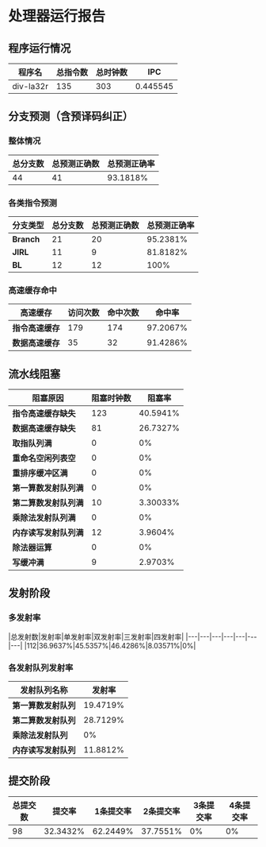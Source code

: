 # 处理器运行报告
## 程序运行情况
|程序名|总指令数|总时钟数|IPC|
|---|---|---|---|
|div-la32r|135|303|0.445545|

## 分支预测（含预译码纠正）
### 整体情况
|总分支数|总预测正确数|总预测正确率|
|---|---|---|
|44|41|93.1818%|

### 各类指令预测
|分支类型|总分支数|总预测正确数|总预测正确率|
|---|---|---|---|
|**Branch**| 21 | 20 | 95.2381%|
|**JIRL**| 11 | 9 | 81.8182%|
|**BL**| 12 | 12 | 100%|

### 高速缓存命中
|高速缓存|访问次数|命中次数|命中率|
|---|---|---|---|
|**指令高速缓存**| 179 | 174 | 97.2067%|
|**数据高速缓存**| 35 | 32 | 91.4286%|
## 流水线阻塞
|阻塞原因|阻塞时钟数|阻塞率|
|---|---|---|
|**指令高速缓存缺失**| 123 | 40.5941%|
|**数据高速缓存缺失**| 81 | 26.7327%|
|**取指队列满**| 0 | 0%|
|**重命名空闲列表空**|0 | 0%|
|**重排序缓冲区满**|0 | 0%|
|**第一算数发射队列满**|0 | 0%|
|**第二算数发射队列满**|10 | 3.30033%|
|**乘除法发射队列满**|0 | 0%|
|**内存读写发射队列满**|12 | 3.9604%|
|**除法器运算**|0 | 0%|
|**写缓冲满**|9 | 2.9703%|

## 发射阶段
### 多发射率
|总发射数|发射率|单发射率|双发射率|三发射率|四发射率|
|---|---|---|---|---|---|---|
|112|36.9637%|45.5357%|46.4286%|8.03571%|0%|

### 各发射队列发射率
|发射队列名称|发射率|
|---|---|
|**第一算数发射队列**|19.4719%|
|**第二算数发射队列**|28.7129%|
|**乘除法发射队列**|0%|
|**内存读写发射队列**|11.8812%|

## 提交阶段
|总提交数|提交率|1条提交率|2条提交率|3条提交率|4条提交率|
|---|---|---|---|---|---|
|98|32.3432%|62.2449%|37.7551%|0%|0%|
